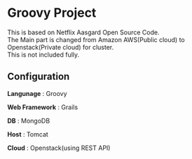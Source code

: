 # Groovy Project
This is based on Netflix Aasgard Open Source Code.<br> 
The Main part is changed from Amazon AWS(Public cloud) to Openstack(Private cloud) for cluster.<br>
This is not included fully.

## Configuration

__Langunage__     : Groovy 

__Web Framework__ : Grails

__DB__            : MongoDB

__Host__          : Tomcat

__Cloud__         : Openstack(using REST API)
